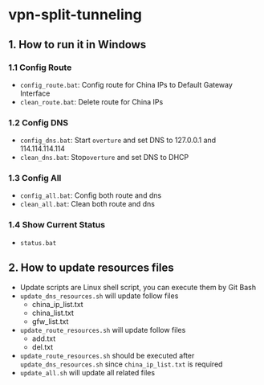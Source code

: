 # vpn-split-tunneling
## 1. How to run it in Windows
### 1.1 Config Route
- `config_route.bat`: Config route for China IPs to Default Gateway Interface
- `clean_route.bat`:  Delete route for China IPs

### 1.2 Config DNS
- `config_dns.bat`: Start `overture` and set DNS to 127.0.0.1 and 114.114.114.114
- `clean_dns.bat`:  Stop`overture` and set DNS to DHCP

### 1.3 Config All
- `config_all.bat`: Config both route and dns
- `clean_all.bat`:  Clean both route and dns

### 1.4 Show Current Status
- `status.bat`

## 2. How to update resources files
- Update scripts are Linux shell script, you can execute them by Git Bash
- `update_dns_resources.sh` will update follow files
  - china_ip_list.txt
  - china_list.txt
  - gfw_list.txt
- `update_route_resources.sh` will update follow files
  - add.txt
  - del.txt
- `update_route_resources.sh` should be executed after `update_dns_resources.sh` since `china_ip_list.txt` is required
- `update_all.sh` will update all related files
